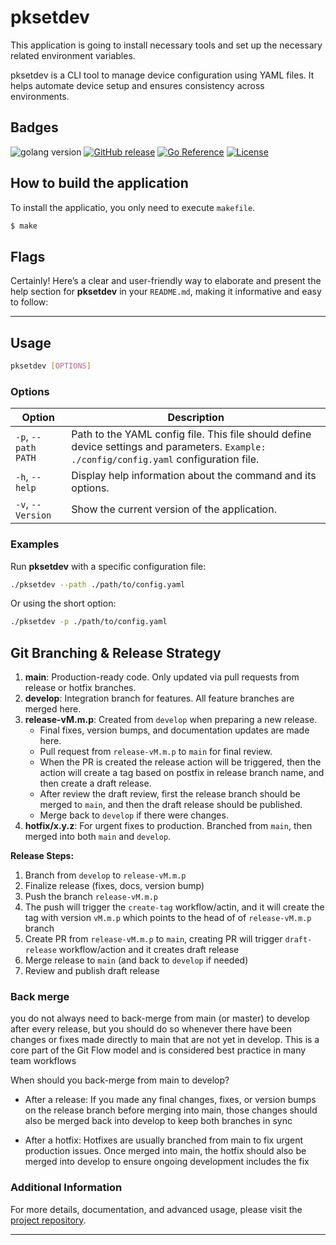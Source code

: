 # pksetdev
This application is going to install necessary tools and set up the necessary related environment variables.

pksetdev is a CLI tool to manage device configuration using YAML files. It helps automate device setup and ensures consistency across environments.

## Badges
![golang version](https://img.shields.io/github/go-mod/go-version/pezhmankasraee/pksetdev)
[![GitHub release](https://img.shields.io/github/v/release/pezhmankasraee/pksetdev)](https://github.com/pezhmankasraee/pksetdev/releases)
[![Go Reference](https://pkg.go.dev/badge/github.com/pezhmankasraee/pksetdev.svg)](https://pkg.go.dev/github.com/pezhmankasraee/pksetdev)
[![License](https://img.shields.io/github/license/pezhmankasraee/pksetdev)](https://github.com/pezhmankasraee/pksetdev/blob/master/LICENSE)

## How to build the application
To install the applicatio, you only need to execute `makefile`.

```bash
$ make
```

## Flags

Certainly! Here’s a clear and user-friendly way to elaborate and present the help section for **pksetdev** in your `README.md`, making it informative and easy to follow:

---

## Usage

```sh
pksetdev [OPTIONS]
```

### Options

| Option                            | Description                       |
|-----------------------------------|-----------------------------------|
| `-p`, `--path PATH`               | Path to the YAML config file. This file should define device settings and parameters. `Example: ./config/config.yaml` configuration file.    |
| `-h`, `--help`                    | Display help information about the command and its options. |
| `-v`, `--Version`                 | Show the current version of the application. |

### Examples

Run **pksetdev** with a specific configuration file:

```sh
./pksetdev --path ./path/to/config.yaml
```

Or using the short option:

```sh
./pksetdev -p ./path/to/config.yaml
```

## Git Branching & Release Strategy

1. **main**: Production-ready code. Only updated via pull requests from release or hotfix branches.
2. **develop**: Integration branch for features. All feature branches are merged here.
3. **release-vM.m.p**: Created from `develop` when preparing a new release.
   - Final fixes, version bumps, and documentation updates are made here.
   - Pull request from `release-vM.m.p` to `main` for final review.
   - When the PR is created the release action will be triggered, then the action will create a tag based on postfix in release branch name, and then create a draft release.
   - After review the draft review, first the release branch should be merged to `main`, and then the draft release should be published.
   - Merge back to `develop` if there were changes.
4. **hotfix/x.y.z**: For urgent fixes to production. Branched from `main`, then merged into both `main` and `develop`.

**Release Steps:**
1. Branch from `develop` to `release-vM.m.p`
2. Finalize release (fixes, docs, version bump)
3. Push the branch `release-vM.m.p`
4. The push will trigger the `create-tag` workflow/actin, and it will create the tag with version `vM.m.p` which points to the head of of `release-vM.m.p` branch
5. Create PR from `release-vM.m.p` to `main`, creating PR will trigger `draft-release` workflow/action and it creates draft release
6. Merge release to `main` (and back to `develop` if needed)
7. Review and publish draft release

### Back merge
you do not always need to back-merge from main (or master) to develop after every release, but you should do so whenever there have been changes or fixes made directly to main that are not yet in develop. This is a core part of the Git Flow model and is considered best practice in many team workflows

When should you back-merge from main to develop?

*   After a release:
    If you made any final changes, fixes, or version bumps on the release branch before merging into main, those changes should also be merged back into develop to keep both branches in sync

*   After a hotfix:
    Hotfixes are usually branched from main to fix urgent production issues. Once merged into main, the hotfix should also be merged into develop to ensure ongoing development includes the fix


### Additional Information

For more details, documentation, and advanced usage, please visit the [project repository](https://github.com/pezhmankasraee/pksetdev).

---